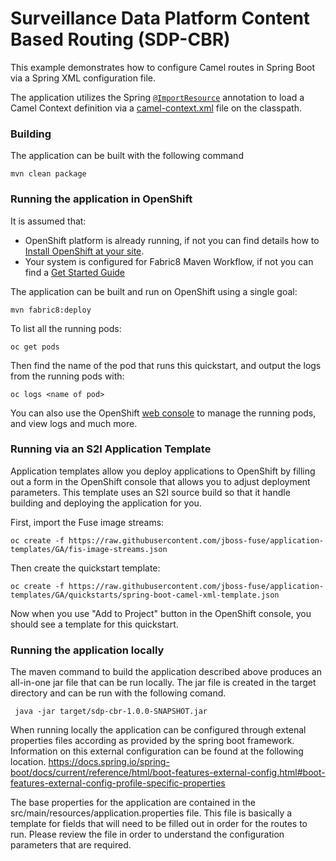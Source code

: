 # Surveillance Data Platform Content Based Routing (SDP-CBR)

This example demonstrates how to configure Camel routes in Spring Boot via a Spring XML configuration file.

The application utilizes the Spring [`@ImportResource`](http://docs.spring.io/spring/docs/current/javadoc-api/org/springframework/context/annotation/ImportResource.html) annotation to load a Camel Context definition via a [camel-context.xml](src/main/resources/spring/camel-context.xml) file on the classpath.

### Building

The application can be built with the following command

    mvn clean package

### Running the application in OpenShift

It is assumed that:
- OpenShift platform is already running, if not you can find details how to [Install OpenShift at your site](https://docs.openshift.com/container-platform/3.3/install_config/index.html).
- Your system is configured for Fabric8 Maven Workflow, if not you can find a [Get Started Guide](https://access.redhat.com/documentation/en/red-hat-jboss-middleware-for-openshift/3/single/red-hat-jboss-fuse-integration-services-20-for-openshift/)

The application can be built and run on OpenShift using a single goal:

    mvn fabric8:deploy

To list all the running pods:

    oc get pods

Then find the name of the pod that runs this quickstart, and output the logs from the running pods with:

    oc logs <name of pod>

You can also use the OpenShift [web console](https://docs.openshift.com/container-platform/3.3/getting_started/developers_console.html#developers-console-video) to manage the running pods, and view logs and much more.

### Running via an S2I Application Template

Application templates allow you deploy applications to OpenShift by filling out a form in the OpenShift console that allows you to adjust deployment parameters.  This template uses an S2I source build so that it handle building and deploying the application for you.

First, import the Fuse image streams:

    oc create -f https://raw.githubusercontent.com/jboss-fuse/application-templates/GA/fis-image-streams.json

Then create the quickstart template:

    oc create -f https://raw.githubusercontent.com/jboss-fuse/application-templates/GA/quickstarts/spring-boot-camel-xml-template.json

Now when you use "Add to Project" button in the OpenShift console, you should see a template for this quickstart.


### Running the application locally

The maven command to build the application described above produces an all-in-one jar file that can be run locally.  The jar file is created in the target directory and can be run with the following comand.

     java -jar target/sdp-cbr-1.0.0-SNAPSHOT.jar

When running locally the application can be configured through extenal properties files according as provided by the spring boot framework.  Information on this external configuration can be found at the following location. https://docs.spring.io/spring-boot/docs/current/reference/html/boot-features-external-config.html#boot-features-external-config-profile-specific-properties

The base properties for the application are contained in the src/main/resources/application.properties file.  This file is basically a template for fields that will need to be filled out in order for the routes to run.  Please review the file in order to understand the configuration parameters that are required.
